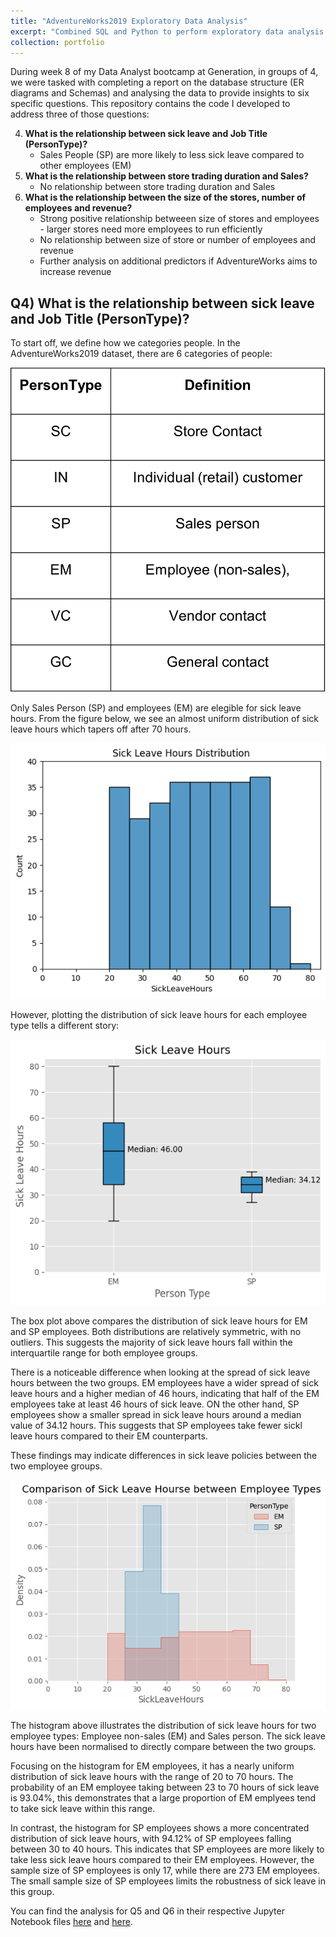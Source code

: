 ```yaml
---
title: "AdventureWorks2019 Exploratory Data Analysis"
excerpt: "Combined SQL and Python to perform exploratory data analysis on the AdventureWorks2019 dataset."
collection: portfolio
---
```



During week 8 of my Data Analyst bootcamp at Generation, in groups of 4, we were tasked with completing a report on the database structure (ER diagrams and Schemas) and analysing the data to provide insights to six specific questions. This repository contains the code I developed to address three of those questions:

4. **What is the relationship between sick leave and Job Title (PersonType)?**
   -  Sales People (SP) are more likely to less sick leave compared to other employees (EM)
6. **What is the relationship between store trading duration and Sales?**
   - No relationship between store trading duration and Sales
8. **What is the relationship between the size of the stores, number of employees and revenue?**
   - Strong positive relationship betweeen size of stores and employees - larger stores need more employees to run efficiently
   - No relationship between size of store or number of employees and revenue
   - Further analysis on additional predictors if AdventureWorks aims to increase revenue

## Q4) What is the relationship between sick leave and Job Title (PersonType)?

To start off, we define how we categories people. In the AdventureWorks2019 dataset, there are 6 categories of people:

<p align="center">
  <img src="images\AdventureWorks\PersonType.png" alt="person_type" />
</p>

Only Sales Person (SP) and employees (EM) are elegible for sick leave hours. From the figure below, we see an almost uniform distribution of sick leave hours which tapers off after 70 hours.

<p align="center">
  <img src="images\AdventureWorks\histogram_hours.png
" alt="sick leave hours distribution" />
</p>

However, plotting the distribution of sick leave hours for each employee type tells a different story:

<p align="center">
  <img src="images\AdventureWorks\boxplot_persontype.png" alt="normalised histogram" />
</p>

The box plot above compares the distribution of sick leave hours for EM and SP employees. Both distributions are relatively symmetric, with no outliers. This suggests the majority of sick leave hours fall within the interquartile range for both employee groups.

There is a noticeable difference when looking at the spread of sick leave hours between the two groups. EM employees have a wider spread of sick leave hours and a higher median of 46 hours, indicating that half of the EM employees take at least 46 hours of sick leave. ON the other hand, SP employees show a smaller spread in sick leave hours around a median value of 34.12 hours. This suggests that SP employees take fewer sickl leave hours compared to their EM counterparts.

These findings may indicate differences in sick leave policies between the two employee groups.

<p align="center">
  <img src="images\AdventureWorks\hist_separate_type.png" alt="normalised histogram" />
</p>

The histogram above illustrates the distribution of sick leave hours for two employee types: Employee non-sales (EM) and Sales person. The sick leave hours have been normalised to directly compare between the two groups.

Focusing on the histogram for EM employees, it has a nearly uniform distribution of sick leave hours with the range of 20 to 70 hours. The probability of an EM employee taking between 23 to 70 hours of sick leave is 93.04%, this demonstrates that a large proportion of EM emplyees tend to take sick leave within this range.

In contrast, the histogram for SP employees shows a more concentrated distribution of sick leave hours, with 94.12% of SP employees falling between 30 to 40 hours. This indicates that SP employees are more likely to take less sick leave hours compared to their EM employees. However, the sample size of SP employees is only 17, while there are 273 EM employees. The small sample size of SP employees limits the robustness of sick leave in this group.

You can find the analysis for Q5 and Q6 in their respective Jupyter Notebook files [here](https://github.com/SJackson123/AdventureWorks2019-Analysis/blob/main/Q5_analysis.ipynb) and [here](https://github.com/SJackson123/AdventureWorks2019-Analysis/blob/main/Q6_analysis_final.ipynb).


